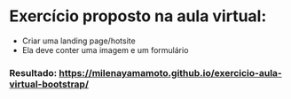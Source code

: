 # Exercício proposto na aula virtual:


* Criar uma landing page/hotsite
* Ela deve conter uma imagem e um formulário

### Resultado: https://milenayamamoto.github.io/exercicio-aula-virtual-bootstrap/